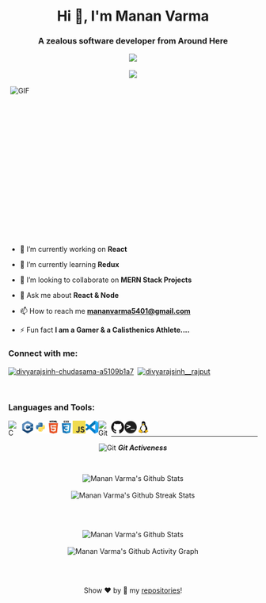 <h1 align="center">Hi 👋, I'm Manan Varma</h1>
<!-- ![Hi, I'm Manan 👋 I'm a 🚀 MERN Stack developer 🚀 I ❤️ JavaScript ❤️] -->
<h3 align="center">A zealous software developer from Around Here</h3>
<p align="center">
  <a href="https://github.com/DenverCoder1/readme-typing-svg"><img src="https://readme-typing-svg.herokuapp.com/?lines=Full-stack%20Web%20Developer;Self-taught%20JavaScript%20Developer;1%2B%20years%20of%20coding%20experience;Invariably%20learning%20new%20stuff&center=true&width=380&height=45"></a>
</p>


<p align="center"> <a href="https://github.com/ryo-ma/github-profile-trophy"><img src="https://github-profile-trophy.vercel.app/?username=MAnonInfinity&margin-w=5&margin-h=5&column=7" /></a> </p>
<img align="right" alt="GIF" src="https://github.com/abhisheknaiidu/abhisheknaiidu/blob/master/code.gif?raw=true" width="500" height="320" />

- 🔭 I’m currently working on **React**

- 🌱 I’m currently learning **Redux**

- 👯 I’m looking to collaborate on **MERN Stack Projects**

- 💬 Ask me about **React & Node**

- 📫 How to reach me **mananvarma5401@gmail.com**

- ⚡ Fun fact **I am a Gamer & a Calisthenics Athlete....**

<h3 align="left">Connect with me:</h3>
<p align="left">
<a href="https://www.linkedin.com/in/manan-varma-440b66162/" target="blank"><img align="center" src="https://raw.githubusercontent.com/rahuldkjain/github-profile-readme-generator/master/src/images/icons/Social/linked-in-alt.svg" alt="divyarajsinh-chudasama-a5109b1a7" height="35" width="40" /></a>&nbsp; 
<a href="https://instagram.com/manon_infinity" target="blank"><img align="center" src="https://raw.githubusercontent.com/rahuldkjain/github-profile-readme-generator/master/src/images/icons/Social/instagram.svg" alt="divyarajsinh__rajput" height="35" width="40" /></a>
</p>


<br>

### Languages and Tools:

<img align="left" alt="C" width="26px" src="https://img.icons8.com/color/48/000000/c-programming.png" />

<img align="left" alt="C++" width="26px" src="https://raw.githubusercontent.com/github/explore/80688e429a7d4ef2fca1e82350fe8e3517d3494d/topics/cpp/cpp.png" />

<img align="left" alt="Python" width="26px" src="https://raw.githubusercontent.com/github/explore/80688e429a7d4ef2fca1e82350fe8e3517d3494d/topics/python/python.png">

<img align="left" alt="HTML5" width="26px" src="https://raw.githubusercontent.com/github/explore/80688e429a7d4ef2fca1e82350fe8e3517d3494d/topics/html/html.png" />

<img align="left" alt="CSS3" width="26px" src="https://raw.githubusercontent.com/github/explore/80688e429a7d4ef2fca1e82350fe8e3517d3494d/topics/css/css.png" />

<img align="left" alt="Javascript" width="26px" src="https://raw.githubusercontent.com/github/explore/80688e429a7d4ef2fca1e82350fe8e3517d3494d/topics/javascript/javascript.png">

<img align="left" alt="Visual Studio Code" width="26px" src="https://raw.githubusercontent.com/github/explore/80688e429a7d4ef2fca1e82350fe8e3517d3494d/topics/visual-studio-code/visual-studio-code.png" />

<img align="left" alt="Git" width="26px" src="https://img.icons8.com/color/48/000000/git.png" />

<img align="left" alt="GitHub" width="26px" src="https://raw.githubusercontent.com/github/explore/78df643247d429f6cc873026c0622819ad797942/topics/github/github.png" />

<img align="left" alt="Terminal" width="26px" src="https://raw.githubusercontent.com/github/explore/d92924b1d925bb134e308bd29c9de6c302ed3beb/topics/terminal/terminal.png" />

<img align="left" alt="Linux" width="26px" src="https://raw.githubusercontent.com/github/explore/80688e429a7d4ef2fca1e82350fe8e3517d3494d/topics/linux/linux.png">

<br />



  <hr>
  <p align="center">
 <img src="https://media.giphy.com/media/W5eoZHPpUx9sapR0eu/giphy.gif" height="60px" alt="Git"/>&nbsp;<i><b>Git Activeness</b></i></p>
 <br>
<p align="center"><img alt="Manan Varma's Github Stats" src="https://github-readme-stats.vercel.app/api?username=MAnonInfinity&show_icons=true&include_all_commits=true&count_private=true&theme=dark" />
<br><br>
<img alt="Manan Varma's Github Streak Stats" src="https://github-readme-streak-stats.herokuapp.com/?user=MAnonInfinity&theme=dark" /></p>
<br><br>
<p align="center"><img alt="Manan Varma's Github Stats" src="https://denvercoder1-github-readme-stats.vercel.app/api/?username=MAnonInfinity&show_icons=true&count_private=true&theme=react&hide_border=true&bg_color=1F222E&title_color=F85D7F&icon_color=F8D866" />
<br><br>
<img alt="Manan Varma's Github Activity Graph" src="https://activity-graph.herokuapp.com/graph?username=MAnonInfinity&bg_color=1F222E&color=F8D866&line=F85D7F&point=FFFFFF&hide_border=true" /></p>
<br><br>	

<div align="center">
  
Show ❤️ by 🌟 my [repositories](https://github.com/KishanModi?tab=repositories)!
  
</div>
